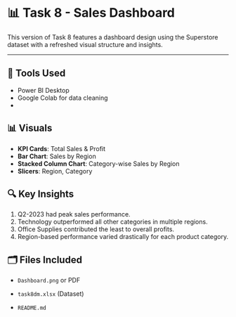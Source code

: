 # 📊 Task 8 - Sales Dashboard 

This version of Task 8 features a  dashboard design using the  Superstore dataset  with a refreshed visual structure and insights.

---

## 🧰 Tools Used
- Power BI Desktop
- Google Colab for data cleaning
- 
## 📊 Visuals
- **KPI Cards**: Total Sales & Profit
- **Bar Chart**: Sales by Region
- **Stacked Column Chart**: Category-wise Sales by Region
- **Slicers**: Region, Category

## 🔍 Key Insights
1. Q2-2023 had peak sales performance.
2. Technology outperformed all other categories in multiple regions.
3. Office Supplies contributed the least to overall profits.
4. Region-based performance varied drastically for each product category.

## 🗂 Files Included
- `Dashboard.png` or PDF
- `task8dm.xlsx` (Dataset)

- `README.md`

